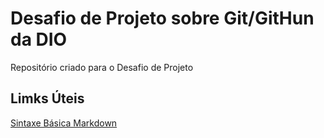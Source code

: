 # Desafio de Projeto sobre Git/GitHun da DIO
Repositório criado para o Desafio de Projeto
## Limks Úteis
[Sintaxe Básica Markdown](https://www.markdownguide.org/basic-syntax/)

